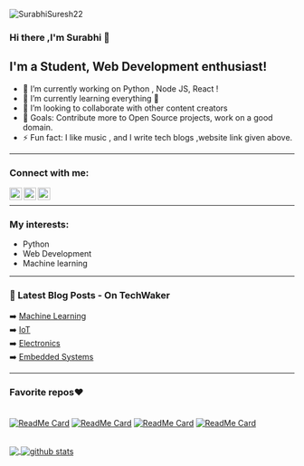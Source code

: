 <p align="left"> <img src="https://komarev.com/ghpvc/?username=basil-b2s&label=Views&color=blue&style=plastic" alt="
SurabhiSuresh22" /> </p>

### Hi there ,I'm Surabhi 👋


## I'm a Student, Web Development enthusiast!

- 🔭 I’m currently working on Python , Node JS, React !
- 🌱 I’m currently learning everything 🤞
- 👯 I’m looking to collaborate with other content creators
- 🥅 Goals: Contribute more to Open Source projects, work on a good domain.
- ⚡ Fun fact: I like music , and I write tech blogs ,website link given above.

<hr>

### Connect with me:

[<img align="left" alt="Surabhi | Twitter" width="22px" src="https://cdn.jsdelivr.net/npm/simple-icons@v3/icons/twitter.svg" />][twitter]
[<img align="left" alt="Surabhi | LinkedIn" width="22px" src="https://cdn.jsdelivr.net/npm/simple-icons@v3/icons/linkedin.svg" />][linkedin]
[<img align="left" alt="Surabhi | Instagram" width="22px" src="https://cdn.jsdelivr.net/npm/simple-icons@v3/icons/instagram.svg" />][instagram]

<br />
<hr>

### My interests:

- Python
- Web Development 
- Machine learning

<hr>

### 📕 Latest Blog Posts - On TechWaker


➡️ [Machine Learning](https://techwakerai.blogspot.com/search/label/Machine%20Learning?&max-results=5)<br>
➡️ [IoT](https://techwakerai.blogspot.com/search/label/IOT?&max-results=5)<br>
➡️ [Electronics](https://techwakerai.blogspot.com/search/label/Electronic%20Devices?&max-results=5)<br>
➡️ [Embedded Systems](https://techwakerai.blogspot.com/search/label/Embedded%20Systems?&max-results=5)<br>
<hr>


### Favorite repos❤<br><br>
[![ReadMe Card](https://github-readme-stats.vercel.app/api/pin/?username=SurabhiSuresh22&repo=Iris_Flower_Prediction&theme=dark)](https://github.com/SurabhiSuresh22/Iris_Flower_Prediction)
[![ReadMe Card](https://github-readme-stats.vercel.app/api/pin/?username=SurabhiSuresh22&repo=Virtual-Assistant&theme=dark)](https://github.com/SurabhiSuresh22/Virtual-Assistant)
[![ReadMe Card](https://github-readme-stats.vercel.app/api/pin/?username=SurabhiSuresh22&repo=Email-Automation&theme=dark)](https://github.com/SurabhiSuresh22/Email-Automation)
[![ReadMe Card](https://github-readme-stats.vercel.app/api/pin/?username=SurabhiSuresh22&repo=Portfolio-Website&theme=dark)](https://github.com/SurabhiSuresh22/Portfolio-Website)

[website]: https://techwakerai.blogspot.com/
[twitter]: https://twitter.com/SurabhiSuresh22
[instagram]: https://instagram.com/surbi__22?igshid=1se96e17somgh
[linkedin]: https://www.linkedin.com/in/surabhisuresh22

<br>

<a href="#">
<img align="center" src="https://github-readme-stats.vercel.app/api/top-langs/?username=SurabhiSuresh22&theme=dark&hide_langs_below=1" />
</a>
<a href="#">
<img align="center" src="https://github-readme-stats.vercel.app/api?username=SurabhiSuresh22&show_icons=true&theme=dark&line_height=27" alt="github stats"/>
</a>

